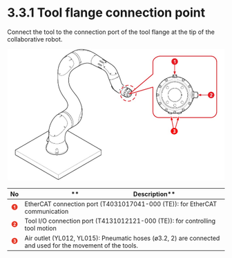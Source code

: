 # 3.3.1 Tool flange connection point

Connect the tool to the connection port of the tool flange at the tip of the collaborative robot.

![Figure 15 Tool flange connection point](../../../.gitbook/assets/tool_flange.png)

|                 **No**                | **　　　　　　　　　Description**                                                                                    |
| :-----------------------------------: | ----------------------------------------------------------------------------------------------------------- |
|  ![](../../../.gitbook/assets/1.png)  | EtherCAT connection port (T4031017041-000 (TE)): for EtherCAT communication                                 |
|  ![](../../../.gitbook/assets/2.png)  | Tool I/O connection port (T4131012121-000 (TE)): for controlling tool motion                                |
|  ![](../../../.gitbook/assets/3.png)  | Air outlet (YL012, YL015): Pneumatic hoses (ø3.2, 2) are connected and used for the movement of the tools.  |
